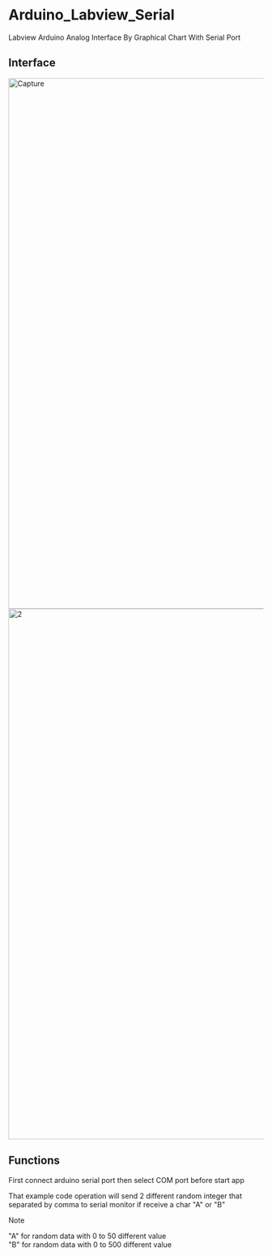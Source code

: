 # Arduino_Labview_Serial
Labview Arduino Analog Interface By Graphical Chart With Serial Port

## Interface

<img width="1047" alt="Capture" src="https://github.com/amirsayyad7686/Arduino_Labview_Serial/assets/78236642/a896b60e-d929-4fc0-8c8d-a179af9a5a28">

<img width="1047" alt="2" src="https://github.com/amirsayyad7686/Arduino_Labview_Serial/assets/78236642/b8e5ab26-bf5e-4df5-ae3d-5670735ea368">

## Functions

First connect arduino serial port then select COM port before start app 

That example code operation will send 2 different random integer that separated by comma to serial monitor if receive a char "A" or "B"

> [!NOTE]
> "A" for random data with 0 to 50 different value   
> "B" for random data with 0 to 500 different value 
